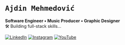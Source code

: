 # `Ajdin Mehmedović`
**Software Engineer • Music Producer • Graphic Designer**  
🛠️ Building full-stack skills...

[![LinkedIn](https://img.shields.io/badge/-LinkedIn-000000?style=flat-square&logo=linkedin&logoColor=white)](https://www.linkedin.com/in/ajdin-mehmedovic/) [![Instagram](https://img.shields.io/badge/-Instagram-000000?style=flat-square&logo=instagram&logoColor=white)](https://instagram.com/plansio_central) [![YouTube](https://img.shields.io/badge/-YouTube-000000?style=flat-square&logo=youtube&logoColor=white)](https://www.youtube.com/@aydhiny)  
 

